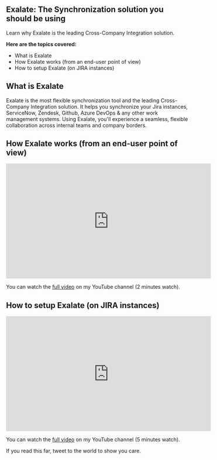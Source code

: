 ## Exalate: The Synchronization solution you should be using

Learn why Exalate is the leading Cross-Company Integration solution.

**Here are the topics covered:**

- What is Exalate
- How Exalate works (from an end-user point of view)
- How to setup Exalate (on JIRA instances)

## What is Exalate

Exalate is the most flexible synchronization tool and the leading Cross-Company Integration solution. It helps you synchronize your Jira instances, ServiceNow, Zendesk, Github, Azure DevOps & any other work management systems. Using Exalate, you'll experience a seamless, flexible collaboration across internal teams and company borders.

## How Exalate works (from an end-user point of view)

<iframe width="560" height="315" src="https://www.youtube.com/embed/oOQ2sxEaHJM" title="YouTube video player" frameborder="0" allow="accelerometer; autoplay; clipboard-write; encrypted-media; gyroscope; picture-in-picture" allowfullscreen></iframe>


You can watch the  [full video](https://www.youtube.com/watch?v=oOQ2sxEaHJM)  on my YouTube channel (2 minutes watch).‌


## How to setup Exalate (on JIRA instances)

<iframe width="560" height="315" src="https://www.youtube.com/embed/AlbadEQXlW0" title="YouTube video player" frameborder="0" allow="accelerometer; autoplay; clipboard-write; encrypted-media; gyroscope; picture-in-picture" allowfullscreen></iframe>

You can watch the  [full video](https://www.youtube.com/watch?v=AlbadEQXlW0&t)  on my YouTube channel (5 minutes watch).‌

If you read this far, tweet to the world to show you care.